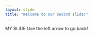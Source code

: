 ```yaml
---
layout: slide
title: "Welcome to our second slide!"
---
```

MY SLIDE
Use the left arrow to go back!
